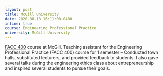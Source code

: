 ```yaml
---
layout: post
title: McGill University
date: 2020-08-18 16:11:00-0400
inline: true
course: Engineering Professional Practice
university: McGill University
---
```


<a href="https://www.mcgill.ca/study/2020-2021/courses/facc-400" target="_blank">FACC 400</a> course at McGill. Teaching assistant for the Engineering Professional Practice (FACC 400) course for 1 semester – Conducted town halls, substituted lecturers, and provided feedback to students. I also gave several talks during the engineering ethics class about entrepreneurship and inspired several students to pursue their goals.